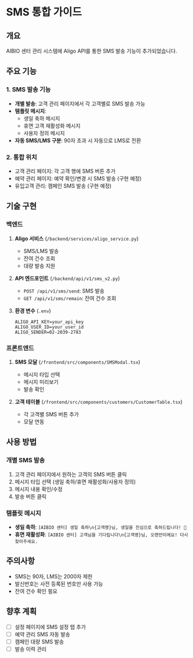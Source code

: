 # SMS 통합 가이드

## 개요
AIBIO 센터 관리 시스템에 Aligo API를 통한 SMS 발송 기능이 추가되었습니다.

## 주요 기능

### 1. SMS 발송 기능
- **개별 발송**: 고객 관리 페이지에서 각 고객별로 SMS 발송 가능
- **템플릿 메시지**: 
  - 생일 축하 메시지
  - 휴면 고객 재활성화 메시지
  - 사용자 정의 메시지
- **자동 SMS/LMS 구분**: 90자 초과 시 자동으로 LMS로 전환

### 2. 통합 위치
- 고객 관리 페이지: 각 고객 행에 SMS 버튼 추가
- 예약 관리 페이지: 예약 확인/변경 시 SMS 발송 (구현 예정)
- 유입고객 관리: 캠페인 SMS 발송 (구현 예정)

## 기술 구현

### 백엔드
1. **Aligo 서비스** (`/backend/services/aligo_service.py`)
   - SMS/LMS 발송
   - 잔여 건수 조회
   - 대량 발송 지원

2. **API 엔드포인트** (`/backend/api/v1/sms_v2.py`)
   - `POST /api/v1/sms/send`: SMS 발송
   - `GET /api/v1/sms/remain`: 잔여 건수 조회

3. **환경 변수** (`.env`)
   ```
   ALIGO_API_KEY=your_api_key
   ALIGO_USER_ID=your_user_id
   ALIGO_SENDER=02-2039-2783
   ```

### 프론트엔드
1. **SMS 모달** (`/frontend/src/components/SMSModal.tsx`)
   - 메시지 타입 선택
   - 메시지 미리보기
   - 발송 확인

2. **고객 테이블** (`/frontend/src/components/customers/CustomerTable.tsx`)
   - 각 고객별 SMS 버튼 추가
   - 모달 연동

## 사용 방법

### 개별 SMS 발송
1. 고객 관리 페이지에서 원하는 고객의 SMS 버튼 클릭
2. 메시지 타입 선택 (생일 축하/휴면 재활성화/사용자 정의)
3. 메시지 내용 확인/수정
4. 발송 버튼 클릭

### 템플릿 메시지
- **생일 축하**: `[AIBIO 센터] 생일 축하\n{고객명}님, 생일을 진심으로 축하드립니다! 🎂`
- **휴면 재활성화**: `[AIBIO 센터] 고객님을 기다립니다\n{고객명}님, 오랜만이에요! 다시 찾아주세요.`

## 주의사항
- SMS는 90자, LMS는 2000자 제한
- 발신번호는 사전 등록된 번호만 사용 가능
- 잔여 건수 확인 필요

## 향후 계획
- [ ] 설정 페이지에 SMS 설정 탭 추가
- [ ] 예약 관리 SMS 자동 발송
- [ ] 캠페인 대량 SMS 발송
- [ ] 발송 이력 관리